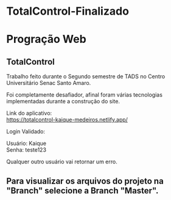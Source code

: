 # TotalControl-Finalizado

<h1> Progração Web </h1>
<h2> TotalControl </h2>

Trabalho feito durante o Segundo semestre de TADS no Centro Universitário Senac Santo Amaro.

Foi completamente desafiador, afinal foram várias tecnologias implementadas durante a construção do site.

Link do aplicativo: <br>
https://totalcontrol-kaique-medeiros.netlify.app/

Login Validado:

Usuário: Kaique <br>
Senha: teste123

Qualquer outro usuário vai retornar um erro.


<h2> Para visualizar os arquivos do projeto na "Branch" selecione a Branch "Master". 
